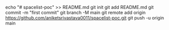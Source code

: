 echo "# spacelist-poc" >> README.md
git init
git add README.md
git commit -m "first commit"
git branch -M main
git remote add origin https://github.com/aniketsrivastava0011/spacelist-poc.git
git push -u origin main



###
